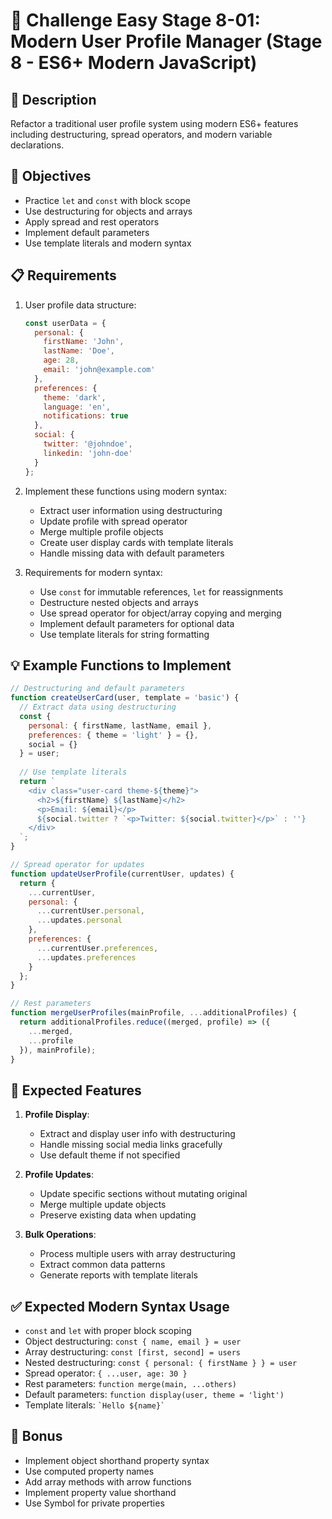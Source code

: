 # 🎯 Challenge Easy Stage 8-01: Modern User Profile Manager (Stage 8 - ES6+ Modern JavaScript)

## 📝 Description

Refactor a traditional user profile system using modern ES6+ features including destructuring, spread operators, and modern variable declarations.

## 🎯 Objectives

- Practice `let` and `const` with block scope
- Use destructuring for objects and arrays
- Apply spread and rest operators
- Implement default parameters
- Use template literals and modern syntax

## 📋 Requirements

1. User profile data structure:
   ```javascript
   const userData = {
     personal: {
       firstName: 'John',
       lastName: 'Doe',
       age: 28,
       email: 'john@example.com'
     },
     preferences: {
       theme: 'dark',
       language: 'en',
       notifications: true
     },
     social: {
       twitter: '@johndoe',
       linkedin: 'john-doe'
     }
   };
   ```

2. Implement these functions using modern syntax:
   - Extract user information using destructuring
   - Update profile with spread operator
   - Merge multiple profile objects
   - Create user display cards with template literals
   - Handle missing data with default parameters

3. Requirements for modern syntax:
   - Use `const` for immutable references, `let` for reassignments
   - Destructure nested objects and arrays
   - Use spread operator for object/array copying and merging
   - Implement default parameters for optional data
   - Use template literals for string formatting

## 💡 Example Functions to Implement

```javascript
// Destructuring and default parameters
function createUserCard(user, template = 'basic') {
  // Extract data using destructuring
  const { 
    personal: { firstName, lastName, email }, 
    preferences: { theme = 'light' } = {},
    social = {}
  } = user;
  
  // Use template literals
  return `
    <div class="user-card theme-${theme}">
      <h2>${firstName} ${lastName}</h2>
      <p>Email: ${email}</p>
      ${social.twitter ? `<p>Twitter: ${social.twitter}</p>` : ''}
    </div>
  `;
}

// Spread operator for updates
function updateUserProfile(currentUser, updates) {
  return {
    ...currentUser,
    personal: {
      ...currentUser.personal,
      ...updates.personal
    },
    preferences: {
      ...currentUser.preferences,
      ...updates.preferences
    }
  };
}

// Rest parameters
function mergeUserProfiles(mainProfile, ...additionalProfiles) {
  return additionalProfiles.reduce((merged, profile) => ({
    ...merged,
    ...profile
  }), mainProfile);
}
```

## 🚀 Expected Features

1. **Profile Display**: 
   - Extract and display user info with destructuring
   - Handle missing social media links gracefully
   - Use default theme if not specified

2. **Profile Updates**:
   - Update specific sections without mutating original
   - Merge multiple update objects
   - Preserve existing data when updating

3. **Bulk Operations**:
   - Process multiple users with array destructuring
   - Extract common data patterns
   - Generate reports with template literals

## ✅ Expected Modern Syntax Usage

- `const` and `let` with proper block scoping
- Object destructuring: `const { name, email } = user`
- Array destructuring: `const [first, second] = users`
- Nested destructuring: `const { personal: { firstName } } = user`
- Spread operator: `{ ...user, age: 30 }`
- Rest parameters: `function merge(main, ...others)`
- Default parameters: `function display(user, theme = 'light')`
- Template literals: `` `Hello ${name}` ``

## 🌟 Bonus

- Implement object shorthand property syntax
- Use computed property names
- Add array methods with arrow functions
- Implement property value shorthand
- Use Symbol for private properties
